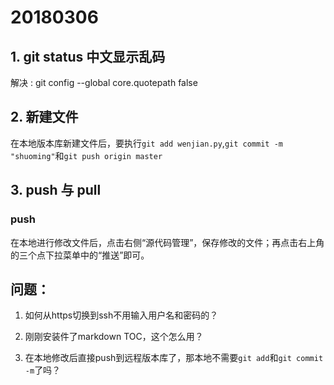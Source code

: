 # 20180306

## 1. git  status 中文显示乱码

解决 :  git config --global core.quotepath false

## 2. 新建文件

在本地版本库新建文件后，要执行`git add wenjian.py`,`git commit -m "shuoming"`和`git push origin master`
## 3. push 与 pull

### push

在本地进行修改文件后，点击右侧“源代码管理”，保存修改的文件；再点击右上角的三个点下拉菜单中的“推送”即可。

## 问题：

1. 如何从https切换到ssh不用输入用户名和密码的？

2. 刚刚安装件了markdown TOC，这个怎么用？

3. 在本地修改后直接push到远程版本库了，那本地不需要`git add`和`git commit -m`了吗？